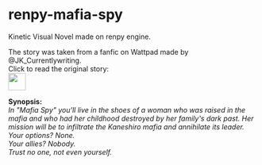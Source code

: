 # renpy-mafia-spy
Kinetic Visual Novel made on renpy engine.

The story was taken from a fanfic on Wattpad made by @JK_Currentlywriting.<br>
Click to read the original story:<br>
<a href="https://www.wattpad.com/story/329605406-espi%C3%A3-da-m%C3%A1fia-fanfic-luca-kaneshiro-x-leitor"><img src="https://static-00.iconduck.com/assets.00/wattpad-icon-256x256-x036umto.png" width="35" height="35"></a> 

<b>Synopsis:</b><br>
<i>In "Mafia Spy" you'll live in the shoes of a woman who was raised in the mafia and who had her childhood destroyed by her family's dark past. Her mission will be to infiltrate the Kaneshiro mafia and annihilate its leader.<br>
Your options? None.<br>
Your allies? Nobody.<br>
Trust no one, not even yourself.</i>
